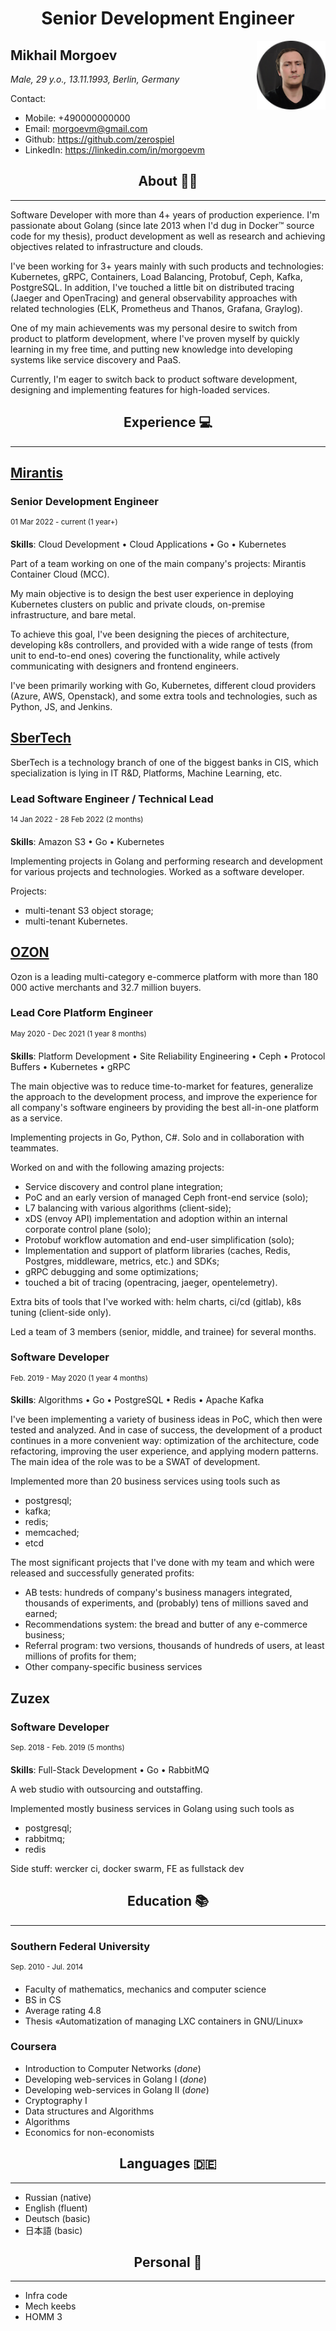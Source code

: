 # <div style="text-align: center">Senior Development Engineer</div>

<img style="float:right;width:110px;height:110px;" alt="Mikhail Morgoev" src="photo_r.png">

<h2 style="text-align:left"><b>Mikhail Morgoev</b></h2>

*Male, 29 y.o., 13.11.1993, Berlin, Germany*

Contact:

- Mobile: +490000000000
- Email: morgoevm@gmail.com
- Github: <https://github.com/zerospiel>
- LinkedIn: <https://linkedin.com/in/morgoevm>

## <div style="text-align: center">About 👨‍💻 </div>

___

Software Developer with more than 4+ years of production experience. I'm passionate about Golang (since late 2013 when I'd dug in Docker™ source code for my thesis), product development as well as research and achieving objectives related to infrastructure and clouds.

I've been working for 3+ years mainly with such products and technologies: Kubernetes, gRPC, Containers, Load Balancing, Protobuf, Ceph, Kafka, PostgreSQL. In addition, I've touched a little bit on distributed tracing (Jaeger and OpenTracing) and general observability approaches with related technologies (ELK, Prometheus and Thanos, Grafana, Graylog).

One of my main achievements was my personal desire to switch from product to platform development, where I've proven myself by quickly learning in my free time, and putting new knowledge into developing systems like service discovery and PaaS.

Currently, I'm eager to switch back to product software development, designing and implementing features for high-loaded services.

## <div style="text-align: center">Experience 💻 </div>

___

## [__Mirantis__](https://mirantis.com)

### __Senior Development Engineer__

<p><sup>01 Mar 2022 - current (1 year+) </sup></p>

__Skills__: Cloud Development • Cloud Applications • Go • Kubernetes

Part of a team working on one of the main company's projects: Mirantis Container Cloud (MCC).

My main objective is to design the best user experience in deploying Kubernetes clusters on public and private clouds, on-premise infrastructure, and bare metal.

To achieve this goal, I've been designing the pieces of architecture, developing k8s controllers, and provided with a wide range of tests (from unit to end-to-end ones) covering the functionality, while actively communicating with designers and frontend engineers.

I've been primarily working with Go, Kubernetes, different cloud providers (Azure, AWS, Openstack), and some extra tools and technologies, such as Python, JS, and Jenkins.

## [__SberTech__](https://sbertech.ru)

SberTech is a technology branch of one of the biggest banks in CIS, which specialization is lying in IT R&D, Platforms, Machine Learning, etc.

### __Lead Software Engineer / Technical Lead__

<p><sup>14 Jan 2022 - 28 Feb 2022 (2 months) </sup></p>

__Skills__: Amazon S3 • Go • Kubernetes

Implementing projects in Golang and performing research and development for various projects and technologies. Worked as a software developer.

Projects:

- multi-tenant S3 object storage;
- multi-tenant Kubernetes.

## [__OZON__](https://ozon.ru)

Ozon is a leading multi-category e-commerce platform with more than 180 000 active merchants and 32.7 million buyers.

### __Lead Core Platform Engineer__

<p><sup>May 2020 - Dec 2021 (1 year 8 months) </sup></p>

__Skills__: Platform Development • Site Reliability Engineering • Ceph • Protocol Buffers • Kubernetes • gRPC

The main objective was to reduce time-to-market for features, generalize the approach to the development process, and improve the experience for all company's software engineers by providing the best all-in-one platform as a service.

Implementing projects in Go, Python, C#. Solo and in collaboration with teammates.

Worked on and with the following amazing projects:

- Service discovery and control plane integration;
- PoC and an early version of managed Ceph front-end service (solo);
- L7 balancing with various algorithms (client-side);
- xDS (envoy API) implementation and adoption within an internal corporate control plane (solo);
- Protobuf workflow automation and end-user simplification (solo);
- Implementation and support of platform libraries (caches, Redis, Postgres, middleware, metrics, etc.) and SDKs;
- gRPC debugging and some optimizations;
- touched a bit of tracing (opentracing, jaeger, opentelemetry).

Extra bits of tools that I've worked with: helm charts, ci/cd (gitlab), k8s tuning (client-side only).

Led a team of 3 members (senior, middle, and trainee) for several months.

### __Software Developer__

<p><sup>Feb. 2019 - May 2020 (1 year 4 months) </sup></p>

__Skills__: Algorithms • Go • PostgreSQL • Redis • Apache Kafka

I've been implementing a variety of business ideas in PoC, which then were tested and analyzed. And in case of success, the development of a product continues in a more convenient way: optimization of the architecture, code refactoring, improving the user experience, and applying modern patterns. The main idea of the role was to be a SWAT of development.

Implemented more than 20 business services using tools such as

- postgresql;
- kafka;
- redis;
- memcached;
- etcd

The most significant projects that I've done with my team and which were released and successfully generated profits:

- AB tests: hundreds of company's business managers integrated, thousands of experiments, and (probably) tens of millions saved and earned;
- Recommendations system: the bread and butter of any e-commerce business;
- Referral program: two versions, thousands of hundreds of users, at least millions of profits for them;
- Other company-specific business services

## __Zuzex__

### __Software Developer__

<p><sup>Sep. 2018 - Feb. 2019 (5 months) </sup></p>

__Skills__: Full-Stack Development • Go • RabbitMQ

A web studio with outsourcing and outstaffing.

Implemented mostly business services in Golang using such tools as

- postgresql;
- rabbitmq;
- redis

Side stuff: wercker ci, docker swarm, FE as fullstack dev

## <div style="text-align: center">Education 📚 </div>

___

### __Southern Federal University__

<p><sup>Sep. 2010 - Jul. 2014</sup></p>

- Faculty of mathematics, mechanics and computer science
- BS in CS
- Average rating 4.8
- Thesis «Automatization of managing LXC containers in GNU/Linux»

### __Coursera__

- Introduction to Computer Networks (*done*)
- Developing web-services in Golang I (*done*)
- Developing web-services in Golang II (*done*)
- Cryptography I
- Data structures and Algorithms
- Algorithms
- Economics for non-economists

## <div style="text-align: center">Languages 🇩🇪 </div>

___

- Russian (native)
- English (fluent)
- Deutsch (basic)
- 日本語 (basic)

## <div style="text-align: center">Personal 🎱 </div>

___

- Infra code
- Mech keebs
- HOMM 3
